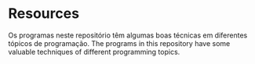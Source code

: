 # Resources
Os programas neste repositório têm algumas boas técnicas em diferentes tópicos de programação.
The programs in this repository have some valuable techniques of different programming topics.
